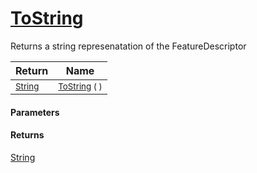 # [ToString](./FeatureDescriptor-ToString.md)

Returns a string represenatation of the FeatureDescriptor

| Return | Name | 
| --- | --- | 
| <sub>[String](https://docs.microsoft.com/en-us/dotnet/api/System.String)</sub> | <sub>[ToString](./FeatureDescriptor-ToString.md) (  )</sub> | 


#### Parameters

#### Returns
[String](https://docs.microsoft.com/en-us/dotnet/api/System.String)<br>
